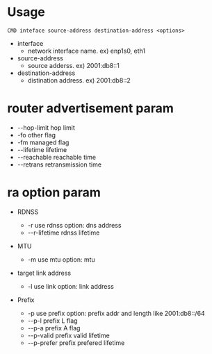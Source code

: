 # Usage
`CMD inteface source-address destination-address <options>`

+ interface
  - network interface name. ex) enp1s0, eth1
+ source-address
  - source adderss. ex) 2001:db8::1
+ destination-address
  - distination address. ex) 2001:db8::2

# router advertisement param
+ --hop-limit hop limit
+ -fo other flag
+ -fm managed flag
+ --lifetime lifetime
+ --reachable reachable time
+ --retrans retransmission time

# ra option param
+ RDNSS
  - -r use rdnss option: dns address
  - --r-lifetime rdnss lifetime
 
+ MTU
  - -m use mtu option: mtu
 
+ target link address
  - -l use link option: link address
 
+ Prefix
  - -p use prefix option: prefix addr and length like 2001:db8::/64
  - --p-l prefix L flag
  - --p-a prefix A flag
  - --p-valid prefix valid lifetime
  - --p-prefer prefix prefered lifetime
